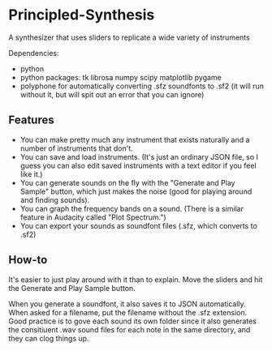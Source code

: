 # Principled-Synthesis
A synthesizer that uses sliders to replicate a wide variety of instruments

Dependencies:
- python
- python packages: tk librosa numpy scipy matplotlib pygame
- polyphone for automatically converting .sfz soundfonts to .sf2 (it will run without it, but will spit out an error that you can ignore)

## Features

- You can make pretty much any instrument that exists naturally and a number of instruments that don't.
- You can save and load instruments. (It's just an ordinary JSON file, so I guess you can also edit saved instruments with a text editor if you feel like it.)
- You can generate sounds on the fly with the "Generate and Play Sample" button, which just makes the noise (good for playing around and finding sounds).
- You can graph the frequency bands on a sound. (There is a similar feature in Audacity called "Plot Spectrum.")
- You can export your sounds as soundfont files (.sfz, which converts to .sf2)

## How-to

It's easier to just play around with it than to explain. Move the sliders and hit the Generate and Play Sample button. 

When you generate a soundfont, it also saves it to JSON automatically. When asked for a filename, put the filename without the .sfz extension. Good practice is to gove each sound its own folder since it also generates the consitiuent .wav sound files for each note in the same directory, and they can clog things up.
